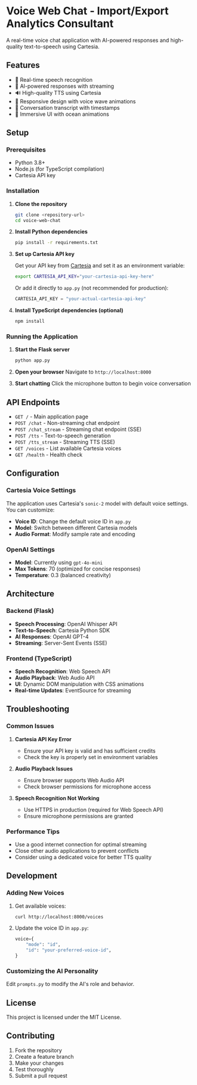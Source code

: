 # Voice Web Chat - Import/Export Analytics Consultant

A real-time voice chat application with AI-powered responses and high-quality text-to-speech using Cartesia.

## Features

- 🎤 Real-time speech recognition
- 🤖 AI-powered responses with streaming
- 🔊 High-quality TTS using Cartesia
- 📱 Responsive design with voice wave animations
- 💬 Conversation transcript with timestamps
- 🌊 Immersive UI with ocean animations

## Setup

### Prerequisites

- Python 3.8+
- Node.js (for TypeScript compilation)
- Cartesia API key

### Installation

1. **Clone the repository**
   ```bash
   git clone <repository-url>
   cd voice-web-chat
   ```

2. **Install Python dependencies**
   ```bash
   pip install -r requirements.txt
   ```

3. **Set up Cartesia API key**
   
   Get your API key from [Cartesia](https://cartesia.ai) and set it as an environment variable:
   
   ```bash
   export CARTESIA_API_KEY="your-cartesia-api-key-here"
   ```
   
   Or add it directly to `app.py` (not recommended for production):
   ```python
   CARTESIA_API_KEY = "your-actual-cartesia-api-key"
   ```

4. **Install TypeScript dependencies (optional)**
   ```bash
   npm install
   ```

### Running the Application

1. **Start the Flask server**
   ```bash
   python app.py
   ```

2. **Open your browser**
   Navigate to `http://localhost:8000`

3. **Start chatting**
   Click the microphone button to begin voice conversation

## API Endpoints

- `GET /` - Main application page
- `POST /chat` - Non-streaming chat endpoint
- `POST /chat_stream` - Streaming chat endpoint (SSE)
- `POST /tts` - Text-to-speech generation
- `POST /tts_stream` - Streaming TTS (SSE)
- `GET /voices` - List available Cartesia voices
- `GET /health` - Health check

## Configuration

### Cartesia Voice Settings

The application uses Cartesia's `sonic-2` model with default voice settings. You can customize:

- **Voice ID**: Change the default voice ID in `app.py`
- **Model**: Switch between different Cartesia models
- **Audio Format**: Modify sample rate and encoding

### OpenAI Settings

- **Model**: Currently using `gpt-4o-mini`
- **Max Tokens**: 70 (optimized for concise responses)
- **Temperature**: 0.3 (balanced creativity)

## Architecture

### Backend (Flask)
- **Speech Processing**: OpenAI Whisper API
- **Text-to-Speech**: Cartesia Python SDK
- **AI Responses**: OpenAI GPT-4
- **Streaming**: Server-Sent Events (SSE)

### Frontend (TypeScript)
- **Speech Recognition**: Web Speech API
- **Audio Playback**: Web Audio API
- **UI**: Dynamic DOM manipulation with CSS animations
- **Real-time Updates**: EventSource for streaming

## Troubleshooting

### Common Issues

1. **Cartesia API Key Error**
   - Ensure your API key is valid and has sufficient credits
   - Check the key is properly set in environment variables

2. **Audio Playback Issues**
   - Ensure browser supports Web Audio API
   - Check browser permissions for microphone access

3. **Speech Recognition Not Working**
   - Use HTTPS in production (required for Web Speech API)
   - Ensure microphone permissions are granted

### Performance Tips

- Use a good internet connection for optimal streaming
- Close other audio applications to prevent conflicts
- Consider using a dedicated voice for better TTS quality

## Development

### Adding New Voices

1. Get available voices:
   ```bash
   curl http://localhost:8000/voices
   ```

2. Update the voice ID in `app.py`:
   ```python
   voice={
       "mode": "id",
       "id": "your-preferred-voice-id",
   }
   ```

### Customizing the AI Personality

Edit `prompts.py` to modify the AI's role and behavior.

## License

This project is licensed under the MIT License.

## Contributing

1. Fork the repository
2. Create a feature branch
3. Make your changes
4. Test thoroughly
5. Submit a pull request 